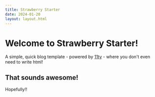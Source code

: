 ```yaml
---
title: Strawberry Starter
date: 2024-01-20
layout: layout.html
---
```

# Welcome to Strawberry Starter!
A simple, quick blog template - powered by [11ty](https://www.11ty.dev/) - where you don't even need to write html!

## That sounds awesome!
Hopefully!!